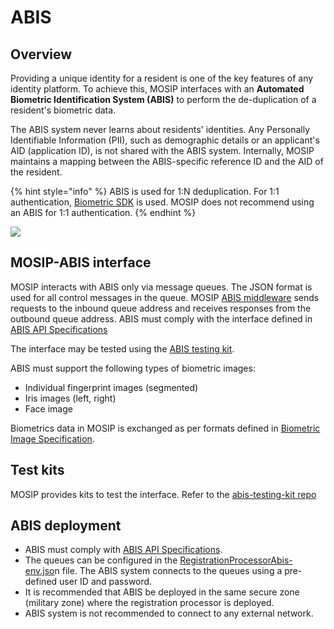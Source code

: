 # ABIS

## Overview

Providing a unique identity for a resident is one of the key features of any identity platform. To achieve this, MOSIP interfaces with an **Automated Biometric Identification System (ABIS)** to perform the de-duplication of a resident's biometric data.

The ABIS system never learns about residents' identities. Any Personally Identifiable Information (PII), such as demographic details or an applicant's AID (application ID), is not shared with the ABIS system. Internally, MOSIP maintains a mapping between the ABIS-specific reference ID and the AID of the resident.

{% hint style="info" %}
ABIS is used for 1:N deduplication. For 1:1 authentication, [Biometric SDK](biometric-sdk.md) is used. MOSIP does not recommend using an ABIS for 1:1 authentication.
{% endhint %}

![](../../../.gitbook/assets/abis.png)

## MOSIP-ABIS interface

MOSIP interacts with ABIS only via message queues. The JSON format is used for all control messages in the queue. MOSIP [ABIS middleware](https://github.com/mosip/registration/tree/release-1.2.0/registration-processor/core-processor/registration-processor-abis-middleware-stage) sends requests to the inbound queue address and receives responses from the outbound queue address. ABIS must comply with the interface defined in [ABIS API Specifications](abis-api.md)

The interface may be tested using the [ABIS testing kit](https://github.com/mosip/abis-testing-kit/tree/1.2.0).

ABIS must support the following types of biometric images:

* Individual fingerprint images (segmented)
* Iris images (left, right)
* Face image

Biometrics data in MOSIP is exchanged as per formats defined in [Biometric Image Specification](biometric-specification.md#image-formats).

## Test kits

MOSIP provides kits to test the interface. Refer to the [abis-testing-kit repo](https://github.com/mosip/abis-testing-kit/tree/1.2.0)

## ABIS deployment

* ABIS must comply with [ABIS API Specifications](abis-api.md).
* The queues can be configured in the [RegistrationProcessorAbis-env.jso](https://github.com/mosip/mosip-config/blob/master/registration-processor-abis.json)n file. The ABIS system connects to the queues using a pre-defined user ID and password.
* It is recommended that ABIS be deployed in the same secure zone (military zone) where the registration processor is deployed.
* ABIS system is not recommended to connect to any external network.
